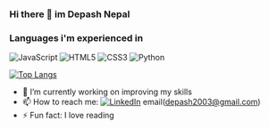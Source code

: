 ### Hi there 👋 im Depash Nepal


### Languages i'm experienced in

![JavaScript](https://img.shields.io/badge/javascript-%23323330.svg?style=for-the-badge&logo=javascript&logoColor=%23F7DF1E)
![HTML5](https://img.shields.io/badge/html5-%23E34F26.svg?style=for-the-badge&logo=html5&logoColor=white)
![CSS3](https://img.shields.io/badge/css3-%231572B6.svg?style=for-the-badge&logo=css3&logoColor=white)
![Python](https://img.shields.io/badge/python-3670A0?style=for-the-badge&logo=python&logoColor=ffdd54)


[![Top Langs](https://github-readme-stats.vercel.app/api/top-langs/?username=depash&layout=compact)](https://github.com/anuraghazra/github-readme-stats)


- 🔭 I’m currently working on improving my skills
- 📫 How to reach me: <a href='https://www.linkedin.com/in/depash-nepal-2aa64a226/' target="_blank" rel="noreferrer">![LinkedIn](https://img.shields.io/badge/linkedin-%230077B5.svg?style=for-the-badge&logo=linkedin&logoColor=white)</a>
email(depash2003@gmail.com)
- ⚡ Fun fact: I love reading
